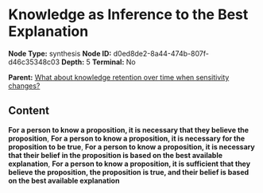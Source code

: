 # Knowledge as Inference to the Best Explanation

**Node Type:** synthesis
**Node ID:** d0ed8de2-8a44-474b-807f-d46c35348c03
**Depth:** 5
**Terminal:** No

**Parent:** [What about knowledge retention over time when sensitivity changes?](what-about-knowledge-retention-over-time-when-sensitivity-changes-antithesis-06d1846f-e91b-4898-84c1-fc79adb608fe.md)

## Content

**For a person to know a proposition, it is necessary that they believe the proposition**,  **For a person to know a proposition, it is necessary for the proposition to be true**,  **For a person to know a proposition, it is necessary that their belief in the proposition is based on the best available explanation**,  **For a person to know a proposition, it is sufficient that they believe the proposition, the proposition is true, and their belief is based on the best available explanation**
